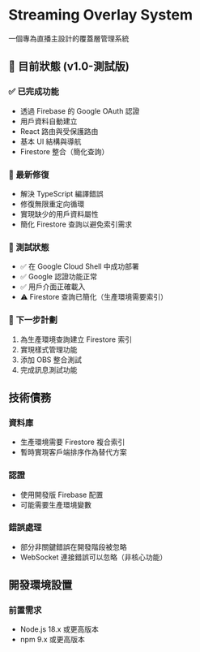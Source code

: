# Streaming Overlay System

一個專為直播主設計的覆蓋層管理系統

## 🚀 目前狀態 (v1.0-測試版)

### ✅ 已完成功能
- 透過 Firebase 的 Google OAuth 認證
- 用戶資料自動建立
- React 路由與受保護路由
- 基本 UI 結構與導航
- Firestore 整合（簡化查詢）

### 🔧 最新修復
- 解決 TypeScript 編譯錯誤
- 修復無限重定向循環
- 實現缺少的用戶資料屬性
- 簡化 Firestore 查詢以避免索引需求

### 🧪 測試狀態
- ✅ 在 Google Cloud Shell 中成功部署
- ✅ Google 認證功能正常
- ✅ 用戶介面正確載入
- ⚠️ Firestore 查詢已簡化（生產環境需要索引）

### 🎯 下一步計劃
1. 為生產環境查詢建立 Firestore 索引
2. 實現樣式管理功能
3. 添加 OBS 整合測試
4. 完成訊息測試功能

## 技術債務

### 資料庫
- 生產環境需要 Firestore 複合索引
- 暫時實現客戶端排序作為替代方案

### 認證
- 使用開發版 Firebase 配置
- 可能需要生產環境變數

### 錯誤處理
- 部分非關鍵錯誤在開發階段被忽略
- WebSocket 連接錯誤可以忽略（非核心功能）

## 開發環境設置

### 前置需求
- Node.js 18.x 或更高版本
- npm 9.x 或更高版本